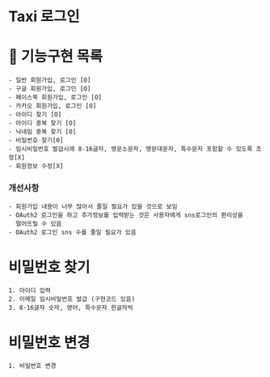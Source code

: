 # Taxi 로그인

# 🚀 기능구현 목록
    - 일반 회원가입, 로그인 [O]
    - 구글 회원가입, 로그인 [O]
    - 페이스북 회원가입, 로그인 [O]
    - 카카오 회원가입, 로그인 [O]
    - 아이디 찾기 [O]
    - 아이디 중복 찾기 [O]
    - 닉네임 중복 찾기 [O]
    - 비밀번호 찾기[0]
    - 임시비밀번호 발급시에 8-16글자, 영문소문자, 영문대문자, 특수문자 포함할 수 있도록 조정[X]
    - 회원정보 수정[X]
    

### 개선사항
    - 회원가입 내용이 너무 많아서 줄일 필요가 있을 것으로 보임
    - OAuth2 로그인을 하고 추가정보를 입력받는 것은 사용자에게 sns로그인의 편리성을
      떨어뜨릴 수 있음
    - OAuth2 로그인 sns 수를 줄일 필요가 있음


# 비밀번호 찾기
    1. 아이디 입력
    2. 이메일 임시비밀번호 발급 (구현코드 있음)
    3. 8-16글자 숫자, 영어, 특수문자 한글자씩

# 비밀번호 변경
    1. 비밀번호 변경